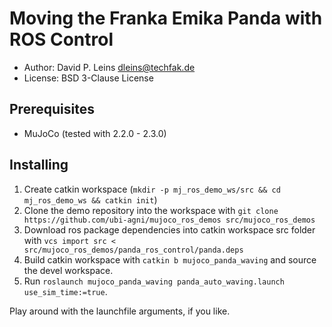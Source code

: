 # Moving the Franka Emika Panda with ROS Control

* Author: David P. Leins <dleins@techfak.de>
* License: BSD 3-Clause License

## Prerequisites

- MuJoCo (tested with 2.2.0 - 2.3.0)

## Installing

1. Create catkin workspace (`mkdir -p mj_ros_demo_ws/src && cd mj_ros_demo_ws && catkin init`)
2. Clone the demo repository into the workspace with `git clone https://github.com/ubi-agni/mujoco_ros_demos src/mujoco_ros_demos`
3. Download ros package dependencies into catkin workspace src folder with `vcs import src < src/mujoco_ros_demos/panda_ros_control/panda.deps`
4. Build catkin workspace with `catkin b mujoco_panda_waving` and source the devel workspace.
5. Run `roslaunch mujoco_panda_waving panda_auto_waving.launch use_sim_time:=true`.

Play around with the launchfile arguments, if you like.
